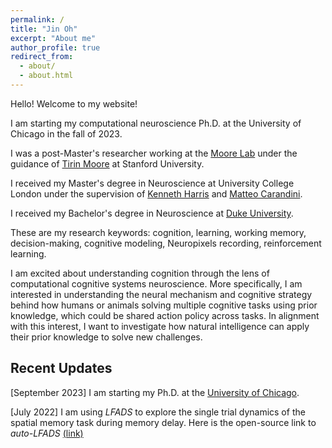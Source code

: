 ```yaml
---
permalink: /
title: "Jin Oh"
excerpt: "About me"
author_profile: true
redirect_from: 
  - about/
  - about.html
---
```


Hello! Welcome to my website! 

I am starting my computational neuroscience Ph.D. at the University of Chicago in the fall of 2023.

I was a post-Master's researcher working at the [Moore Lab](https://www.moorelabstanford.com) under the guidance of [Tirin Moore](https://profiles.stanford.edu/tirin-moore) at Stanford University. 

I received my Master's degree in Neuroscience at University College London under the supervision of [Kenneth Harris](https://scholar.google.com/citations?user=jcYBNfIAAAAJ&hl=en) and [Matteo Carandini](https://scholar.google.com/citations?user=R3PGFHsAAAAJ&hl=en).

I received my Bachelor's degree in Neuroscience at [Duke University](https://psychandneuro.duke.edu/undergraduate/neuroscience).

These are my research keywords: cognition, learning, working memory, decision-making, cognitive modeling, Neuropixels recording, reinforcement learning. 

I am excited about understanding cognition through the lens of computational cognitive systems neuroscience. 
More specifically, I am interested in understanding the neural mechanism and cognitive strategy behind how humans or animals solving multiple cognitive tasks using prior knowledge, which could be shared action policy across tasks. 
In alignment with this interest, I want to investigate how natural intelligence can apply their prior knowledge to solve new challenges.

## Recent Updates
[September 2023] I am starting my Ph.D. at the [University of Chicago](https://biosciences.uchicago.edu/programs/computational-neuroscience). 

[July 2022] I am using *LFADS* to explore the single trial dynamics of the spatial memory task during memory delay. Here is the open-source link to *auto-LFADS* [(link)](https://github.com/snel-repo/autolfads-tf2)
